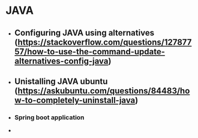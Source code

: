 # JAVA


- ## Configuring JAVA using alternatives (https://stackoverflow.com/questions/12787757/how-to-use-the-command-update-alternatives-config-java)

- ## Unistalling JAVA ubuntu (https://askubuntu.com/questions/84483/how-to-completely-uninstall-java)

- ### Spring boot application
- 